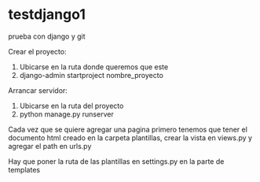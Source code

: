 # testdjango1
prueba con django y git

Crear el proyecto:
  1. Ubicarse en la ruta donde queremos que este
  2. django-admin startproject nombre_proyecto

Arrancar servidor:
  1. Ubicarse en la ruta del proyecto
  2. python manage.py runserver

Cada vez que se quiere agregar una pagina primero tenemos que tener el documento html creado en la carpeta plantillas, crear la vista en views.py y agregar el path en urls.py

Hay que poner la ruta de las plantillas en settings.py en la parte de templates
